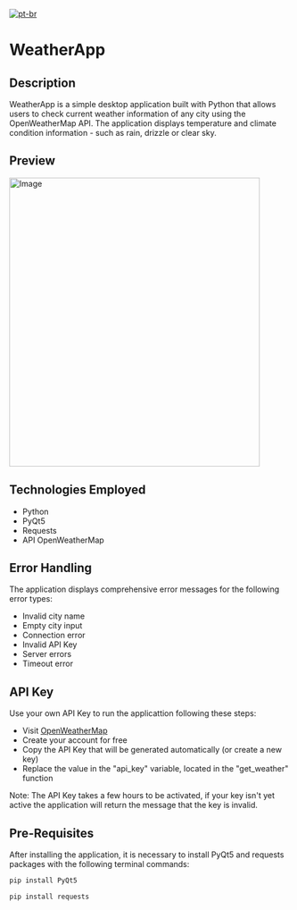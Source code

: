 [![pt-br](https://img.shields.io/badge/lang-pt--br-green.svg)](https://github.com/LimaFelipeGS/WeatherApp/blob/main/README.md)

# WeatherApp

## Description

WeatherApp is a simple desktop application built with Python that allows users to check current weather information of any city using the OpenWeatherMap API. The application displays temperature and climate condition information - such as rain, drizzle or clear sky.

## Preview
<img width="449" height="517" alt="Image" src="https://github.com/user-attachments/assets/b81630b3-9d4a-4965-808b-65052fa14e76" />

## Technologies Employed

- Python
- PyQt5
- Requests
- API OpenWeatherMap

## Error Handling

The application displays comprehensive error messages for the following error types:

- Invalid city name
- Empty city input
- Connection error
- Invalid API Key
- Server errors
- Timeout error

## API Key

Use your own API Key to run the applicattion following these steps:
- Visit [OpenWeatherMap](https://openweathermap.org/)
- Create your account for free
- Copy the API Key that will be generated automatically (or create a new key)
- Replace the value in the "api_key" variable, located in the "get_weather" function

Note: The API Key takes a few hours to be activated, if your key isn't yet active the application will return the message that the key is invalid.

## Pre-Requisites

After installing the application, it is necessary to install PyQt5 and requests packages with the following terminal commands:

```bash
pip install PyQt5
```

```bash
pip install requests
```
